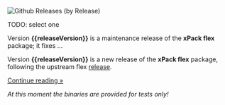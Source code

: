![Github Releases (by Release)](https://img.shields.io/github/downloads/xpack-dev-tools/flex-xpack/v{{releaseVersion}}/total.svg)

TODO: select one

Version **{{releaseVersion}}** is a maintenance release of the **xPack flex** package; it fixes ...

Version **{{releaseVersion}}** is a new release of the **xPack flex** package, following the upstream flex [release](https://github.com/westes/flex/releases).

[Continue reading »](will-be-updated-shortly)

_At this moment the binaries are provided for tests only!_
